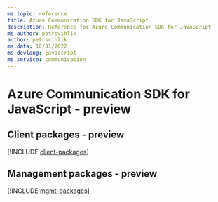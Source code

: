 ```yaml
---
ms.topic: reference
title: Azure Communication SDK for JavaScript
description: Reference for Azure Communication SDK for JavaScript
ms.author: petrsvihlik
author: petrsvihlik
ms.data: 10/31/2022
ms.devlang: javascript
ms.service: communication
---
```

# Azure Communication SDK for JavaScript - preview

## Client packages - preview
[!INCLUDE [client-packages](communication-client-index.md)]
## Management packages - preview
[!INCLUDE [mgmt-packages](communication-mgmt-index.md)]